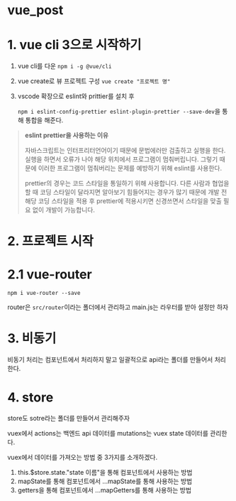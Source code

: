 # vue_post

# 1. vue cli 3으로 시작하기

1. vue cli를 다운
   `npm i -g @vue/cli`

2. vue create로 뷰 프로젝트 구성
   `vue create "프로젝트 명"`

3. vscode 확장으로 eslint와 prittier를 설치 후

   `npm i eslint-config-prettier eslint-plugin-prettier --save-dev`을 통해 통합을 해준다.

> **eslint prettier을 사용하는 이유**
>
> 자바스크립트는 인터프리터언어이기 때문에 문법에러만 검출하고 실행을 한다. 실행을 하면서 오류가 나야 해당 위치에서 프로그램이 멈춰버립니다. 그렇기 때문에 이러한 프로그램이 멈춰버리는 문제를 예방하기 위해 eslint를 사용한다.
>
> prettier의 경우는 코드 스타일을 통일하기 위해 사용합니다. 다른 사람과 협업을 할 때 코딩 스타일이 달라지면 알아보기 힘들어지는 경우가 많기 때문에 개발 전 해당 코딩 스타일을 적용 후 prettier에 적용시키면 신경쓰면서 스타일을 맞출 필요 없이 개발이 가능합니다.



# 2. 프로젝트 시작

# 2.1 vue-router

`npm i vue-router --save`

router은 `src/router`이라는 폴더에서 관리하고 main.js는 라우터를 받아 설정만 하자

# 3. 비동기
비동기 처리는 컴포넌트에서 처리하지 말고 일괄적으로 api라는 폴더를 만들어서 처리한다.

# 4. store
store도 sotre라는 폴더를 만들어서 관리해주자

vuex에서 
actions는 백엔드 api 데이터를
mutations는 vuex state 데이터를 
관리한다.

vuex에서 데이터를 가져오는 방법 중 3가지를 소개하겠다.
1. this.$store.state."state 이름"을 통해 컴포넌트에서 사용하는 방법
2. mapState를 통해 컴포넌트에서 ...mapState를 통해 사용하는 방법
3. getters을 통해 컴포넌트에서 ...mapGetters를 통해 사용하는 방법